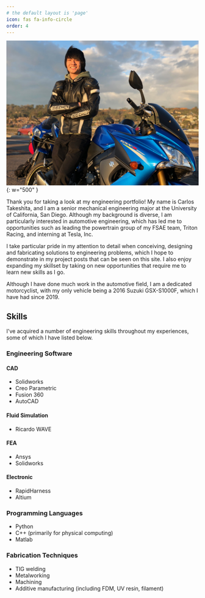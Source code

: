 ```yaml
---
# the default layout is 'page'
icon: fas fa-info-circle
order: 4
---
```


![carlos_takeshita](/assets/img/profile.jpg){: w="500" }

Thank you for taking a look at my engineering portfolio! My name is Carlos Takeshita, and I am a senior mechanical engineering major at the University of California, San Diego. Although my background is diverse, I am particularly interested in automotive engineering, which has led me to opportunities such as leading the powertrain group of my FSAE team, Triton Racing, and interning at Tesla, Inc.

I take particular pride in my attention to detail when conceiving, designing and fabricating solutions to engineering problems, which I hope to demonstrate in my project posts that can be seen on this site. I also enjoy expanding my skillset by taking on new opportunities that require me to learn new skills as I go.

Although I have done much work in the automotive field, I am a dedicated motorcyclist, with my only vehicle being a 2016 Suzuki GSX-S1000F, which I have had since 2019.

## Skills

I've acquired a number of engineering skills throughout my experiences, some of which I have listed below.

### Engineering Software

#### CAD

* Solidworks
* Creo Parametric
* Fusion 360
* AutoCAD

#### Fluid Simulation

* Ricardo WAVE

#### FEA

* Ansys
* Solidworks

#### Electronic

* RapidHarness
* Altium

### Programming Languages

* Python
* C++ (primarily for physical computing)
* Matlab

### Fabrication Techniques

* TIG welding
* Metalworking
* Machining
* Additive manufacturing (including FDM, UV resin, filament)
